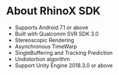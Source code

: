 # About RhinoX SDK

* Supports Android 7.1 or above
* Built with Qualcomm SVR SDK 3.0
* Stereoscopic Rendering
* Asynchronous TimeWarp
* SingleBuffering and Tracking Prediction
* Undistortion algorithm
* Support Unity Engine 2018.3.0 or above

